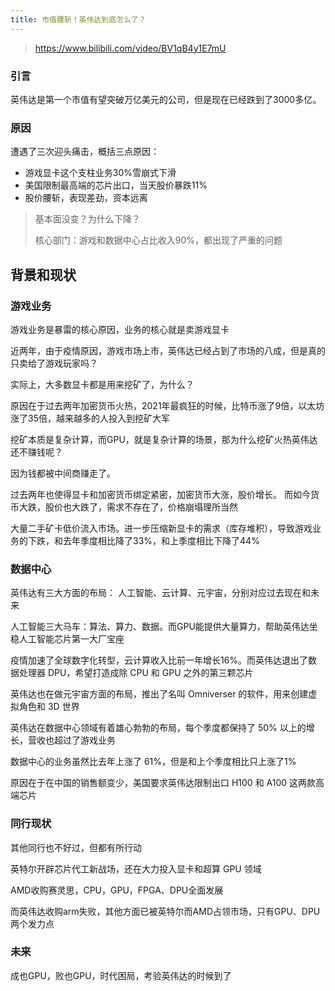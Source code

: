 ```yaml
---
title: 市值腰斩！英伟达到底怎么了？
---
```


> https://www.bilibili.com/video/BV1qB4y1E7mU

### 引言

英伟达是第一个市值有望突破万亿美元的公司，但是现在已经跌到了3000多亿。

### 原因

遭遇了三次迎头痛击，概括三点原因：

- 游戏显卡这个支柱业务30%雪崩式下滑
- 美国限制最高端的芯片出口，当天股价暴跌11%
- 股价腰斩，表现差劲，资本远离


> 基本面没变？为什么下降？
> 
> 核心部门：游戏和数据中心占比收入90%，都出现了严重的问题

## 背景和现状 

### 游戏业务

游戏业务是暴雷的核心原因，业务的核心就是卖游戏显卡

近两年，由于疫情原因，游戏市场上市，英伟达已经占到了市场的八成，但是真的只卖给了游戏玩家吗？

实际上，大多数显卡都是用来挖矿了，为什么？

原因在于过去两年加密货币火热，2021年最疯狂的时候，比特币涨了9倍，以太坊涨了35倍，越来越多的人投入到挖矿大军

挖矿本质是复杂计算，而GPU，就是复杂计算的场景，那为什么挖矿火热英伟达还不赚钱呢？

因为钱都被中间商赚走了。

过去两年也使得显卡和加密货币绑定紧密，加密货币大涨，股价增长。
而如今货币大跌，股价也大跌了，需求不存在了，价格崩塌理所当然

大量二手矿卡低价流入市场。进一步压缩新显卡的需求（库存堆积），导致游戏业务的下跌，和去年季度相比降了33%，和上季度相比下降了44%

### 数据中心

英伟达有三大方面的布局： 人工智能、云计算、元宇宙，分别对应过去现在和未来

人工智能三大马车：算法、算力、数据。而GPU能提供大量算力，帮助英伟达坐稳人工智能芯片第一大厂宝座

疫情加速了全球数字化转型，云计算收入比前一年增长16%。而英伟达退出了数据处理器 DPU，希望打造成除 CPU 和 GPU 之外的第三颗芯片 

英伟达也在做元宇宙方面的布局，推出了名叫 Omniverser 的软件，用来创建虚拟角色和 3D 世界

英伟达在数据中心领域有着雄心勃勃的布局，每个季度都保持了 50%  以上的增长，营收也超过了游戏业务

数据中心的业务虽然比去年上涨了 61%，但是和上个季度相比只上涨了1%

原因在于在中国的销售额变少，美国要求英伟达限制出口 H100 和 A100 这两款高端芯片

### 同行现状

其他同行也不好过，但都有所行动

英特尔开辟芯片代工新战场，还在大力投入显卡和超算 GPU 领域

AMD收购赛灵思，CPU，GPU，FPGA、DPU全面发展

而英伟达收购arm失败，其他方面已被英特尔而AMD占领市场，只有GPU、DPU两个发力点

### 未来

成也GPU，败也GPU，时代困局，考验英伟达的时候到了